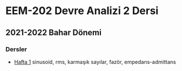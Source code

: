 # EEM-202 Devre Analizi 2 Dersi 

## 2021-2022 Bahar Dönemi
### Dersler

- [Hafta 1](./dersler/slayt01.pdf) sinusoid,  rms, karmaşık sayılar, fazör, empedans-admittans


  